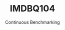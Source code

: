 ---
layout: default
title: IMDBQ104
subtitle: Continuous Benchmarking
selected: IMDB
expanded: Benchmarking
benchmark: /individual_results/IMDBQ104.html
---
